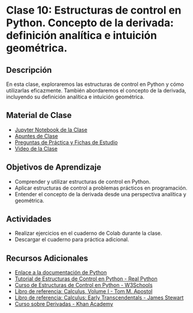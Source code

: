 # Clase 10: Estructuras de control en Python. Concepto de la derivada: definición analítica e intuición geométrica.

## Descripción
En esta clase, exploraremos las estructuras de control en Python y cómo utilizarlas eficazmente. También abordaremos el concepto de la derivada, incluyendo su definición analítica e intuición geométrica.

## Material de Clase
- [Jupyter Notebook de la Clase](ENLACE_AL_JUPYTER_NOTEBOOK)
- [Apuntes de Clase](ENLACE_A_LOS_APUNTES)
- [Preguntas de Práctica y Fichas de Estudio](ENLACE_A_PREGUNTAS_Y_FICHAS)
- [Video de la Clase](ENLACE_AL_VIDEO)

## Objetivos de Aprendizaje
- Comprender y utilizar estructuras de control en Python.
- Aplicar estructuras de control a problemas prácticos en programación.
- Entender el concepto de la derivada desde una perspectiva analítica y geométrica.

## Actividades
- Realizar ejercicios en el cuaderno de Colab durante la clase.
- Descargar el cuaderno para práctica adicional.

## Recursos Adicionales
- [Enlace a la documentación de Python](https://docs.python.org/)
- [Tutorial de Estructuras de Control en Python - Real Python](https://realpython.com/python-conditional-statements/)
- [Curso de Estructuras de Control en Python - W3Schools](https://www.w3schools.com/python/python_conditions.asp)
- [Libro de referencia: Calculus, Volume I - Tom M. Apostol](https://www.wiley.com/en-us/Calculus%2C+Volume+I%3A+One%2DVariable+Calculus%2C+with+an+Introduction+to+Linear+Algebra%2C+2nd+Edition-p-9780471000051)
- [Libro de referencia: Calculus: Early Transcendentals - James Stewart](https://www.cengage.com/c/calculus-early-transcendentals-8e-stewart/)
- [Curso sobre Derivadas - Khan Academy](https://www.khanacademy.org/math/calculus-1/cs1-derivatives)
